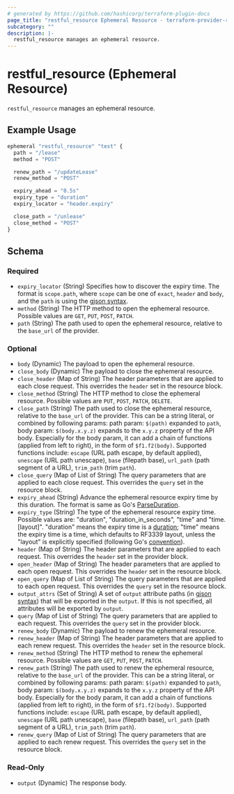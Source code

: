 ```yaml
---
# generated by https://github.com/hashicorp/terraform-plugin-docs
page_title: "restful_resource Ephemeral Resource - terraform-provider-restful"
subcategory: ""
description: |-
  restful_resource manages an ephemeral resource.
---
```


# restful_resource (Ephemeral Resource)

`restful_resource` manages an ephemeral resource.

## Example Usage

```terraform
ephemeral "restful_resource" "test" {
  path = "/lease"
  method = "POST"

  renew_path = "/updateLease"
  renew_method = "POST"

  expiry_ahead = "0.5s"
  expiry_type = "duration"
  expiry_locator = "header.expiry"

  close_path = "/unlease"
  close_method = "POST"
}
```

<!-- schema generated by tfplugindocs -->
## Schema

### Required

- `expiry_locator` (String) Specifies how to discover the expiry time. The format is `scope.path`, where `scope` can be one of `exact`, `header` and `body`, and the `path` is using the [gjson syntax](https://github.com/tidwall/gjson/blob/master/SYNTAX.md).
- `method` (String) The HTTP method to open the ephemeral resource. Possible values are `GET`, `PUT`, `POST`, `PATCH`.
- `path` (String) The path used to open the ephemeral resource, relative to the `base_url` of the provider.

### Optional

- `body` (Dynamic) The payload to open the ephemeral resource.
- `close_body` (Dynamic) The payload to close the ephemeral resource.
- `close_header` (Map of String) The header parameters that are applied to each close request. This overrides the `header` set in the resource block.
- `close_method` (String) The HTTP method to close the ephemeral resource. Possible values are `PUT`, `POST`, `PATCH`, `DELETE`.
- `close_path` (String) The path used to close the ephemeral resource, relative to the `base_url` of the provider. This can be a string literal, or combined by following params: path param: `$(path)` expanded to `path`, body param: `$(body.x.y.z)` expands to the `x.y.z` property of the API body. Especially for the body param, it can add a chain of functions (applied from left to right), in the form of `$f1.f2(body)`. Supported functions include: `escape` (URL path escape, by default applied), `unescape` (URL path unescape), `base` (filepath base), `url_path` (path segment of a URL), `trim_path` (trim `path`).
- `close_query` (Map of List of String) The query parameters that are applied to each close request. This overrides the `query` set in the resource block.
- `expiry_ahead` (String) Advance the ephemeral resource expiry time by this duration. The format is same as Go's [ParseDuration](https://pkg.go.dev/time#ParseDuration).
- `expiry_type` (String) The type of the ephemeral resource expiry time. Possible values are: "duration", "duration_in_seconds", "time" and "time.[layout]". "duration" means the expiry time is a [duration](https://pkg.go.dev/time#ParseDuration); "time" means the expiry time is a time, which defaults to RF3339 layout, unless the "layout" is explicitly specified (following Go's [convention](https://pkg.go.dev/time)).
- `header` (Map of String) The header parameters that are applied to each request. This overrides the `header` set in the provider block.
- `open_header` (Map of String) The header parameters that are applied to each open request. This overrides the `header` set in the resource block.
- `open_query` (Map of List of String) The query parameters that are applied to each open request. This overrides the `query` set in the resource block.
- `output_attrs` (Set of String) A set of `output` attribute paths (in [gjson syntax](https://github.com/tidwall/gjson/blob/master/SYNTAX.md)) that will be exported in the `output`. If this is not specified, all attributes will be exported by `output`.
- `query` (Map of List of String) The query parameters that are applied to each request. This overrides the `query` set in the provider block.
- `renew_body` (Dynamic) The payload to renew the ephemeral resource.
- `renew_header` (Map of String) The header parameters that are applied to each renew request. This overrides the `header` set in the resource block.
- `renew_method` (String) The HTTP method to renew the ephemeral resource. Possible values are `GET`, `PUT`, `POST`, `PATCH`.
- `renew_path` (String) The path used to renew the ephemeral resource, relative to the `base_url` of the provider. This can be a string literal, or combined by following params: path param: `$(path)` expanded to `path`, body param: `$(body.x.y.z)` expands to the `x.y.z` property of the API body. Especially for the body param, it can add a chain of functions (applied from left to right), in the form of `$f1.f2(body)`. Supported functions include: `escape` (URL path escape, by default applied), `unescape` (URL path unescape), `base` (filepath base), `url_path` (path segment of a URL), `trim_path` (trim `path`).
- `renew_query` (Map of List of String) The query parameters that are applied to each renew request. This overrides the `query` set in the resource block.

### Read-Only

- `output` (Dynamic) The response body.
